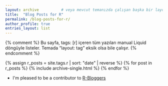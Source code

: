 ```yaml
---
layout: archive          # veya mevcut temanızda çalışan başka bir layout
title:  "Blog Posts for R"
permalink: /blog-posts-for-r/
author_profile: true
entries_layout: list
---
```


{% comment %}
Bu sayfa, tags: [r] içeren tüm yazıları manual Liquid döngüyle listeler.
Temada “layout: tag” eksik olsa bile çalışır.
{% endcomment %}

{% assign r_posts = site.tags.r | sort: "date" | reverse %}
{% for post in r_posts %}
  {% include archive-single.html %}
{% endfor %}


* I'm pleased to be a contributor to [R-Bloggers](https://www.r-bloggers.com) 
